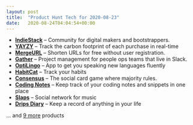 ```yaml
---
layout: post
title:  "Product Hunt Tech for 2020-08-23"
date:   2020-08-24T04:04:54+00:00
---
```


* **[IndieStack](https://www.producthunt.com/posts/indiestack?utm_campaign=producthunt-api&utm_medium=api-v2&utm_source=Application%3A+Daily+Digest+RSS+v2+%28ID%3A+29748%29)** – Community for digital makers and bootstrappers.
* **[YAYZY](https://www.producthunt.com/posts/yayzy?utm_campaign=producthunt-api&utm_medium=api-v2&utm_source=Application%3A+Daily+Digest+RSS+v2+%28ID%3A+29748%29)** – Track the carbon footprint of each purchase in real-time
* **[MergeURL](https://www.producthunt.com/posts/mergeurl?utm_campaign=producthunt-api&utm_medium=api-v2&utm_source=Application%3A+Daily+Digest+RSS+v2+%28ID%3A+29748%29)** – Shorten URLs for free without user registration.
* **[Gather](https://www.producthunt.com/posts/gather-b23803eb-a0a3-41fe-8e3e-c54964cd76da?utm_campaign=producthunt-api&utm_medium=api-v2&utm_source=Application%3A+Daily+Digest+RSS+v2+%28ID%3A+29748%29)** – Project management for people ops teams that live in Slack.
* **[OptiLingo](https://www.producthunt.com/posts/optilingo?utm_campaign=producthunt-api&utm_medium=api-v2&utm_source=Application%3A+Daily+Digest+RSS+v2+%28ID%3A+29748%29)** – App to get you speaking new languages fluently
* **[HabitCat](https://www.producthunt.com/posts/habitcat?utm_campaign=producthunt-api&utm_medium=api-v2&utm_source=Application%3A+Daily+Digest+RSS+v2+%28ID%3A+29748%29)** – Track your habits
* **[Consensus](https://www.producthunt.com/posts/consensus?utm_campaign=producthunt-api&utm_medium=api-v2&utm_source=Application%3A+Daily+Digest+RSS+v2+%28ID%3A+29748%29)** – The social card game where majority rules.
* **[Coding Notes](https://www.producthunt.com/posts/coding-notes?utm_campaign=producthunt-api&utm_medium=api-v2&utm_source=Application%3A+Daily+Digest+RSS+v2+%28ID%3A+29748%29)** – Keep track of your coding notes and snippets in one place
* **[Slaps](https://www.producthunt.com/posts/slaps?utm_campaign=producthunt-api&utm_medium=api-v2&utm_source=Application%3A+Daily+Digest+RSS+v2+%28ID%3A+29748%29)** – Social network for music
* **[Drips Diary](https://www.producthunt.com/posts/drips-diary?utm_campaign=producthunt-api&utm_medium=api-v2&utm_source=Application%3A+Daily+Digest+RSS+v2+%28ID%3A+29748%29)** – Keep a record of anything in your life

… and [9 more](https://www.producthunt.com/tech) products